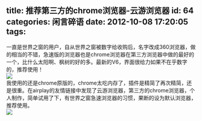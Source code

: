 title: 推荐第三方的chrome浏览器-云游浏览器
id: 64
categories: 闲言碎语
date: 2012-10-08 17:20:05
tags:
---

一直是世界之窗的用户，自从世界之窗被数字给收购后，名字改成360浏览器，做的相当的不错，急速版的浏览器也是chrome浏览器在第三方浏览器中做的最好的一个，比什么太阳啊、枫树的好的多。最新的V6，界面很给力如果不在乎数字的，推荐使用！
</br>![](http://m3.img.libdd.com/farm5/2012/1008/13/3A3B2DBEF48D7B785FA58C799D614EB91C31928D7D8E_500_609.jpg)</img>
</br> 我使用的还是chrome原版的，chrome太吃内存了，插件是精简了再次精简，还是很重。在airplay的友情链接中发现了云游浏览器，第三方的chrome浏览器，个人制作，简单试用了下，有世界之窗急速浏览器的习惯，果断的设为默认浏览器，推荐使用。
</br>![](http://m2.img.libdd.com/farm5/2012/1008/13/760F8C302915A5949D8AE44369C113A78282BE8D7D8E_500_352.jpg)</img>
